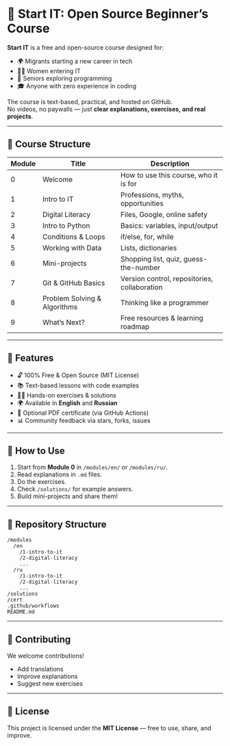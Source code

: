 # 📘 Start IT: Open Source Beginner’s Course

**Start IT** is a free and open-source course designed for:  
- 🌍 Migrants starting a new career in tech  
- 👩‍💻 Women entering IT  
- 👴 Seniors exploring programming  
- 🎓 Anyone with zero experience in coding  

The course is text-based, practical, and hosted on GitHub.  
No videos, no paywalls — just **clear explanations, exercises, and real projects**.  

---

## 📂 Course Structure  

| Module | Title | Description |
|--------|-------|-------------|
| 0 | Welcome | How to use this course, who it is for |
| 1 | Intro to IT | Professions, myths, opportunities |
| 2 | Digital Literacy | Files, Google, online safety |
| 3 | Intro to Python | Basics: variables, input/output |
| 4 | Conditions & Loops | if/else, for, while |
| 5 | Working with Data | Lists, dictionaries |
| 6 | Mini-projects | Shopping list, quiz, guess-the-number |
| 7 | Git & GitHub Basics | Version control, repositories, collaboration |
| 8 | Problem Solving & Algorithms | Thinking like a programmer |
| 9 | What’s Next? | Free resources & learning roadmap |

---

## 🚀 Features  
- 🔓 100% Free & Open Source (MIT License)  
- 📚 Text-based lessons with code examples  
- 🧑‍💻 Hands-on exercises & solutions  
- 🌍 Available in **English** and **Russian**  
- 📜 Optional PDF certificate (via GitHub Actions)  
- 📊 Community feedback via stars, forks, issues  

---

## 📖 How to Use  
1. Start from **Module 0** in `/modules/en/` or `/modules/ru/`.  
2. Read explanations in `.md` files.  
3. Do the exercises.  
4. Check `/solutions/` for example answers.  
5. Build mini-projects and share them!  

---

## 🧰 Repository Structure  
```
/modules
  /en
    /1-intro-to-it
    /2-digital-literacy
    ...
  /ru
    /1-intro-to-it
    /2-digital-literacy
    ...
/solutions
/cert
.github/workflows
README.md
```

---

## 🌟 Contributing  
We welcome contributions!  
- Add translations  
- Improve explanations  
- Suggest new exercises  

---

## 📜 License  
This project is licensed under the **MIT License** — free to use, share, and improve.  

